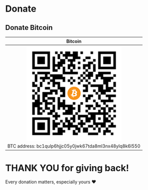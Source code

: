 # Donate

## Donate Bitcoin

| Bitcoin                                                                                     |
|:-------------------------------------------------------------------------------------------:|
| <img src="https://github.com/NARKOZ/SponsorMe/blob/main/bitcoin.png?raw=true" width="300">  |
| BTC address: bc1qulp6hjjc05y0jwk67tda8ml3nx48ylq8k6l550                                     |

# THANK YOU for giving back!

Every donation matters, especially yours :heart:
